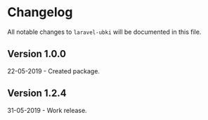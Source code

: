 # Changelog

All notable changes to `laravel-ubki` will be documented in this file.

## Version 1.0.0

22-05-2019 - Created package.

## Version 1.2.4

31-05-2019 - Work release.